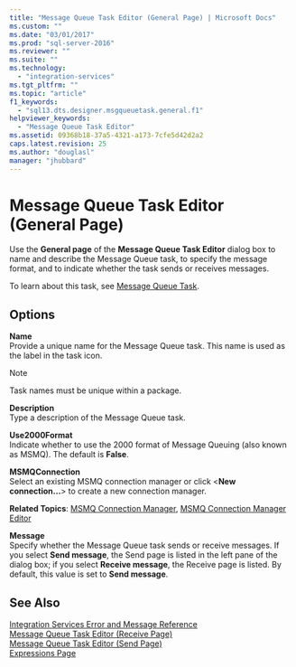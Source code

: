```yaml
---
title: "Message Queue Task Editor (General Page) | Microsoft Docs"
ms.custom: ""
ms.date: "03/01/2017"
ms.prod: "sql-server-2016"
ms.reviewer: ""
ms.suite: ""
ms.technology: 
  - "integration-services"
ms.tgt_pltfrm: ""
ms.topic: "article"
f1_keywords: 
  - "sql13.dts.designer.msgqueuetask.general.f1"
helpviewer_keywords: 
  - "Message Queue Task Editor"
ms.assetid: 09368b18-37a5-4321-a173-7cfe5d42d2a2
caps.latest.revision: 25
ms.author: "douglasl"
manager: "jhubbard"
---
```

# Message Queue Task Editor (General Page)
  Use the **General page** of the **Message Queue Task Editor** dialog box to name and describe the Message Queue task, to specify the message format, and to indicate whether the task sends or receives messages.  
  
 To learn about this task, see [Message Queue Task](../../integration-services/control-flow/message-queue-task.md).  
  
## Options  
 **Name**  
 Provide a unique name for the Message Queue task. This name is used as the label in the task icon.  
  
> [!NOTE]  
>  Task names must be unique within a package.  
  
 **Description**  
 Type a description of the Message Queue task.  
  
 **Use2000Format**  
 Indicate whether to use the 2000 format of Message Queuing (also known as MSMQ). The default is **False**.  
  
 **MSMQConnection**  
 Select an existing MSMQ connection manager or click \<**New connection...**> to create a new connection manager.  
  
 **Related Topics**: [MSMQ Connection Manager](../../integration-services/connection-manager/msmq-connection-manager.md), [MSMQ Connection Manager Editor](../../integration-services/connection-manager/msmq-connection-manager-editor.md)  
  
 **Message**  
 Specify whether the Message Queue task sends or receive messages. If you select **Send message**, the Send page is listed in the left pane of the dialog box; if you select **Receive message**, the Receive page is listed. By default, this value is set to **Send message**.  
  
## See Also  
 [Integration Services Error and Message Reference](../../integration-services/integration-services-error-and-message-reference.md)   
 [Message Queue Task Editor &#40;Receive Page&#41;](../../integration-services/control-flow/message-queue-task-editor-receive-page.md)   
 [Message Queue Task Editor &#40;Send Page&#41;](../../integration-services/control-flow/message-queue-task-editor-send-page.md)   
 [Expressions Page](../../integration-services/expressions/expressions-page.md)  
  
  